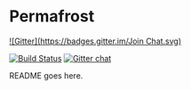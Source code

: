 # Permafrost
[![Gitter](https://badges.gitter.im/Join Chat.svg)](https://gitter.im/CommBank/permafrost?utm_source=badge&utm_medium=badge&utm_campaign=pr-badge)

[![Build Status](https://magnum.travis-ci.com/CommBank/permafrost.svg?token=A3xq7fpHLyey1yCrNASy&branch=master)](https://magnum.travis-ci.com/CommBank/permafrost)
[![Gitter chat](https://badges.gitter.im/CommBank/permafrost.png)](https://gitter.im/CommBank/permafrost)

README goes here.
